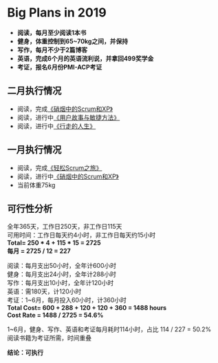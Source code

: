 # Big Plans in 2019
- **阅读，每月至少阅读1本书**
- **健身，体重控制到65~70kg之间，并保持**
- **写作，每月不少于2篇博客**
- **英语，完成6个月的英语流利说，并拿回499奖学金**
- **考证，报名6月份PMI-ACP考证**

## 二月执行情况
- 阅读，完成[《硝烟中的Scrum和XP》](https://book.douban.com/subject/5501718/)
- 阅读，进行中[《用户故事与敏捷方法》](https://book.douban.com/subject/4743056/)
- 阅读，进行中[《行走的人生》](https://book.douban.com/subject/27097472/)

## 一月执行情况
- 阅读，完成[《轻松Scrum之旅》](https://book.douban.com/subject/4201536/)
- 阅读，进行中[《硝烟中的Scrum和XP》](https://book.douban.com/subject/5501718/)
- 当前体重75kg

## 可行性分析
全年365天，工作日250天，非工作日115天  
可用时间：工作日每天约4小时，非工作日每天约15小时  
**Total= 250 \* 4 + 115 \* 15 = 2725**  
**每月 = 2725 / 12 = 227**  

阅读：每月支出50小时，全年计600小时  
健身：每月支出24小时，全年计288小时  
写作：每月支出10小时，全年计120小时  
英语：需180天，计120小时  
考证：1~6月，每月投入60小时，计360小时  
**Total Cost= 600 + 288 + 120 + 120 + 360 = 1488 hours**  
**Cost Rate = 1488 / 2725 = 54.6%**  

1~6月，健身、写作、英语和考证每月耗时114小时，占比 114 / 227 = 50.2%  
阅读书籍为考证所需，时间重叠  

**结论：可执行**
